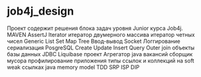 # job4j_design
Проект содержит решения блока задач уровня Junior курса Job4j.
MAVEN
AssertJ
Iterator
  итератор двумерного массива
  итератор четных чисел
Generic
List
Set
Map
Tree
Ввод-вывод
Socket
Логгирование
сериализация
PosgreSQL
Create Update Insert
Query
Outer join
объекты базы данных
JDBC
Liquibase
проект Агрегатор java вакансий
сборщик мусора
профилирование приложения
типы ссылок и коллекций на soft weak ссылках
java memory model
TDD
SRP
ISP
DIP
